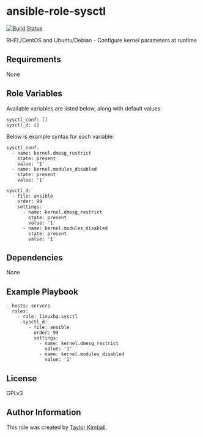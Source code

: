 # ansible-role-sysctl

[![Build Status](https://travis-ci.org/patchkez/ansible-role-sysctl.svg?branch=master)](https://travis-ci.org/patchkez/ansible-role-sysctl)


RHEL/CentOS and Ubuntu/Debian  -  Configure kernel parameters at runtime

## Requirements

None

## Role Variables

Available variables are listed below, along with default values:

    sysctl_conf: []
    sysctl_d: []

Below is example syntax for each variable:

    sysctl_conf:
      - name: kernel.dmesg_restrict
        state: present
        value: '1'
      - name: kernel.modules_disabled
        state: present
        value: '1'

    sysctl_d:
      - file: ansible
        order: 99
        settings:
          - name: kernel.dmesg_restrict
            state: present
            value: '1'
          - name: kernel.modules_disabled
            state: present
            value: '1'

## Dependencies

None

## Example Playbook

    - hosts: servers
      roles:
        - role: linuxhq.sysctl
          sysctl_d:
            - file: ansible
              order: 99
              settings:
                - name: kernel.dmesg_restrict
                  value: '1'
                - name: kernel.modules_disabled
                  value: '1'

## License

GPLv3

## Author Information

This role was created by [Taylor Kimball](http://www.linuxhq.org).
